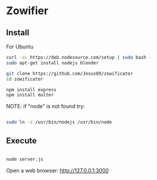 # Zowifier

## Install

For Ubuntu

```bash
curl -sL https://deb.nodesource.com/setup | sudo bash -
sudo apt-get install nodejs blender

git clone https://github.com/Jesus89/zowificator
cd zowificator

npm install express
npm install multer 

```

NOTE: if "node" is not found try:

```bash

sudo ln -s /usr/bin/nodejs /usr/bin/node

```

## Execute

```bash

node server.js

```

Open a web browser: http://127.0.0.1:3000

